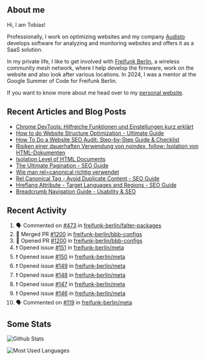 ## About me

Hi, I am Tobias!

Professionally, I work on optimizing websites and my company [Audisto](https://audisto.com/) develops software for analyzing and monitoring websites and offers it as a SaaS solution.

In my private life, I like to get involved with [Freifunk Berlin](https://berlin.freifunk.net/en/), a wireless community mesh network, where I help develop the firmware, work on the website and also look after various locations. In 2024, I was a mentor at the Google Summer of Code for Freifunk Berlin.

If you want to know more about me head over to my [personal website](https://www.tobias-schwarz.com/en/).

## Recent Articles and Blog Posts

* [Chrome DevTools: Hilfreiche Funktionen und Einstellungen kurz erklärt](https://www.afs-akademie.org/magazin/chrome-devtools/)
* [How to do Website Structure Optimization - Ultimate Guide](https://audisto.com/guides/structure-optimization/)
* [How To Do a Website SEO Audit: Step-by-Step Guide & Checklist](https://audisto.com/guides/website-audit/)
* [Risiken einer dauerhaften Verwendung von noindex, follow: Isolation von HTML-Dokumenten](https://www.websiteboosting.com/magazin/55/risiken-einer-dauerhaften-verwendung-von-noindex-follow-isolation-von-html-dokumenten.html)
* [Isolation Level of HTML Documents](https://audisto.com/help/crawler/features/isolation/)
* [The Ultimate Pagination - SEO Guide](https://audisto.com/guides/pagination/)
* [Wie man rel=canonical richtig verwendet](https://www.websiteboosting.com/magazin/35/wie-man-relcanonical-richtig-einsetzt.html)
* [Rel Canonical Tag - Avoid Duplicate Content - SEO Guide](https://audisto.com/guides/canonical/)
* [Hreflang Attribute - Target Languages and Regions - SEO Guide](https://audisto.com/guides/hreflang/)
* [Breadcrumb Navigation Guide - Usability & SEO](https://audisto.com/guides/breadcrumb/)

## Recent Activity

<!--START_SECTION:activity-->
1. 🗣 Commented on [#473](https://github.com/freifunk-berlin/falter-packages/pull/473#issuecomment-2731893201) in [freifunk-berlin/falter-packages](https://github.com/freifunk-berlin/falter-packages)
2. 🎉 Merged PR [#1200](https://github.com/freifunk-berlin/bbb-configs/pull/1200) in [freifunk-berlin/bbb-configs](https://github.com/freifunk-berlin/bbb-configs)
3. 💪 Opened PR [#1200](https://github.com/freifunk-berlin/bbb-configs/pull/1200) in [freifunk-berlin/bbb-configs](https://github.com/freifunk-berlin/bbb-configs)
4. ❗ Opened issue [#151](https://github.com/freifunk-berlin/meta/issues/151) in [freifunk-berlin/meta](https://github.com/freifunk-berlin/meta)
5. ❗ Opened issue [#150](https://github.com/freifunk-berlin/meta/issues/150) in [freifunk-berlin/meta](https://github.com/freifunk-berlin/meta)
6. ❗ Opened issue [#149](https://github.com/freifunk-berlin/meta/issues/149) in [freifunk-berlin/meta](https://github.com/freifunk-berlin/meta)
7. ❗ Opened issue [#148](https://github.com/freifunk-berlin/meta/issues/148) in [freifunk-berlin/meta](https://github.com/freifunk-berlin/meta)
8. ❗ Opened issue [#147](https://github.com/freifunk-berlin/meta/issues/147) in [freifunk-berlin/meta](https://github.com/freifunk-berlin/meta)
9. ❗ Opened issue [#146](https://github.com/freifunk-berlin/meta/issues/146) in [freifunk-berlin/meta](https://github.com/freifunk-berlin/meta)
10. 🗣 Commented on [#119](https://github.com/freifunk-berlin/meta/issues/119#issuecomment-2727239110) in [freifunk-berlin/meta](https://github.com/freifunk-berlin/meta)
<!--END_SECTION:activity-->

## Some Stats

![Github Stats](https://github-readme-stats.vercel.app/api?username=noki&rank_icon=github&theme=transparent&card_width=450)

![Most Used Languages](https://github-readme-stats.vercel.app/api/top-langs?username=noki&layout=compact&langs_count=8&theme=transparent&card_width=450)
